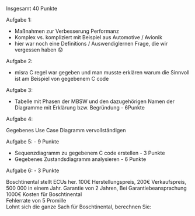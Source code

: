 Insgesamt 40 Punkte

Aufgabe 1:

- Maßnahmen zur Verbesserung Performanz
- Komplex vs. kompliziert mit Beispiel aus Automotive / Avionik
- hier war noch eine Definitions / Auswendiglernen Frage, die wir vergessen haben 😟 

Aufgabe 2: 

- misra C regel war gegeben und man musste erklären warum die Sinnvoll ist am Beispiel von gegebenem C code

Aufgabe 3:

- Tabelle mit Phasen der MBSW und den dazugehörigen Namen der Diagramme mit Erklärung bzw. Begründung - 6Punkte

Aufgabe 4:

Gegebenes Use Case Diagramm vervollständigen

Aufgabe 5: - 9 Punkte

- Sequenzdiagramm zu gegebenem C code erstellen - 3 Punkte
- Gegebenes Zustandsdiagramm analysieren - 6 Punkte

Aufgabe 6: - 3 Punkte

Boschtinental stellt ECUs her. 100€ Herstellungspreis, 200€ Verkaufspreis, 500 000 in einem Jahr. Garantie von 2 Jahren, Bei Garantiebeansprachung 1000€ Kosten für Boschtinental  
Fehlerrate von 5 Promille  
Lohnt sich die ganze Sach für Boschtinental, berechnen Sie:
